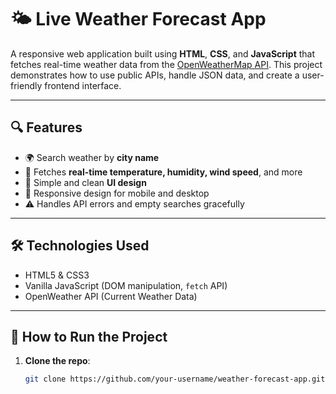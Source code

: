 # 🌤️ Live Weather Forecast App

A responsive web application built using **HTML**, **CSS**, and **JavaScript** that fetches real-time weather data from the [OpenWeatherMap API](https://openweathermap.org/api). This project demonstrates how to use public APIs, handle JSON data, and create a user-friendly frontend interface.

---

## 🔍 Features

- 🌍 Search weather by **city name**
- 📡 Fetches **real-time temperature, humidity, wind speed**, and more
- 🎨 Simple and clean **UI design**
- 📱 Responsive design for mobile and desktop
- ⚠️ Handles API errors and empty searches gracefully

---

## 🛠️ Technologies Used

- HTML5 & CSS3
- Vanilla JavaScript (DOM manipulation, `fetch` API)
- OpenWeather API (Current Weather Data)

---

## 🚀 How to Run the Project

1. **Clone the repo**:
   ```bash
   git clone https://github.com/your-username/weather-forecast-app.git
